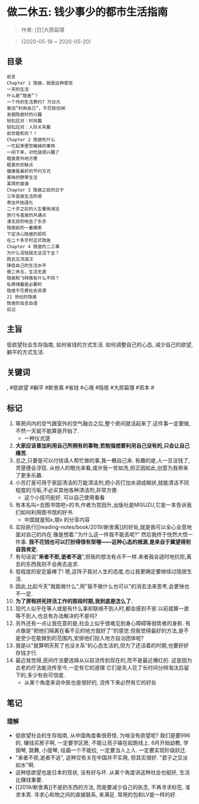 # 做二休五: 钱少事少的都市生活指南

> 作者: [日]大原扁理

> (2020-05-18 \~ 2020-05-20)


## 目录
```
前言
Chapter 1 隐居，就是这种感觉
一天的生活
什么是“隐居”？
一个月的生活费约7 万日元
善加“利用自己”，不花钱也OK
发掘隐居时的兴趣
轻松应对：时尚篇
轻松应对：人际关系篇
前世是和尚？！
Chapter 2 隐居吃什么
一忙起来便忽略掉的事物
一闲下来，对吃就感兴趣了
粗食意外地方便
粗食的优缺点
健康是最好的节约方式
美味的野草生活
某周的食谱
Chapter 3 隐居之前的日子
三年茧居生活所感
表达开始退化
二十岁之后的人生要用减法
旅行与茧居的共通点
漫无目的地去了东京
隐居前的一番摸索
下定决心隐居的契机
在二十多岁时正式隐居
Chapter 4 隐居的二三事
为什么没钱就无法活下去？
跑去见流浪汉
降低自己的生活水平
做二休五，生活无虞
隐居和飞特族有什么不同？
私房储蓄是必要的
隐居不花费社会资源
21 世纪的隐居
隐居的自言自语
后记
```

## 主旨
低欲望社会生存指南, 如何省钱的方式生活. 如何调整自己的心态, 减少自己的欲望, 躺平的方式生活.

## 关键词
 , #低欲望 #躺平 #断舍离 #省钱 #心境 #隐居 #大原扁理 #资本 #

## 标记
1. 等房间内的空气跟室外的空气融合之后,整个房间就活起来了.这件事一定要做,不然一天就不能算是开始了.
    * 一种仪式感
2. **大家应该善加利用自己所拥有的事物,若勉强想要利用自己没有的,只会让自己痛苦.**
3. 总之,只要是可以付钱请人帮忙做的事,我一概自己来. 有趣的是,人一旦没钱了,灵感便会浮现. 从他人的眼光来看,或许我一贫如洗,但正因如此,创意为我带来了更多乐趣.
4. 小苏打是可用于家庭清洁的万能清洁剂,把小苏打加水调成糊状,就能清洁不同程度的污垢,不必买其他各种清洁剂,非常方便.
    * 这个小技巧挺好, 可以自己使用看看
5. 有本名叫<去图书馆吧>的书,作者为宫田升,出版社是MISUZU,它是一本告诉我们如何利用图书馆的好书.
    * 中国就是知x,朋x 的分享内容
6. 实际执行[[reading-notes/book/2019/断舍离]]的好处,就是我可以全心全意地面对自己的内在.像是想着:"为什么这一件我不能丢呢?" 然后我终于恍然大悟一件事. **我不花钱也可以打扮得很有型喔——这种心态的根源,是来自于冀望得到自我肯定.**
7. 有句话说"**来者不拒,逝者不追**",但我的想法有点不一样.来者我会适时地抗拒,离去的东西我则不会再去追求.
8. 低程度的安定最棒了! 嗯,这阵子我对人生的态度,也让我更确定要继续过隐居生活.
9. 因此,比起今天"我能做什么",用"我不做什么也可以"的消去法来思考,会更快也不一定.
10. **为了房租拼死拼活工作的那段时期,我到底是怎么了.**
11. 现代人似乎在等人或是有什么事却联络不到人时,都会感到不安.以前就算一直等不到人,也总有办法解决的不是吗?
12. 另外还有一点让我在意的是,社会上似乎很难见到身心障碍等弱势者的身影. 有点像是"把他们隔离在看不见的地方就好了"的感觉.但我觉得最好的方法,是不是至少在能做到的范围内,安排他们投入地方自治团体呢?
13. 我是以"就算明天死了也没关系"的心态生活的,但为了还活着的时期,也要好好存钱才行.
14. 最近我觉得,民间疗法要选择从以前流传到现在的,而不是最近爆红的. 这是因为古老的疗法能流传至今,一定有它的道理.它们是先人花了长时间分辨淘汰后留下的,多少有些可信度.
    * 从某个角度来说中医也是很好的, 流传下来必然有它的好处

## 笔记
### 理解
* 低欲望社会的生存指南, 从中国角度看很奇怪, 为啥没有欲望呢? 我们是要996的, 赚钱买房子啊, 一定要学区房, 不能让孩子输在起跑线上. 6月开始幼教, 学钢琴, 跳舞, 小提琴, 绘画一个不能拉, 一定要当人上人. 一定要实现阶级跃迁.
* "来者不拒,逝者不追", 这种交有关在中国并不实用, 但其实很好. "君子之交淡如水"啊.
* 这种低欲望也是日本的现状, 没有好与坏. 从某个角度讲这种社会也挺好, 生活比赚钱重要.
* [[2019/断舍离]]不是扔东西的方法, 而是要减少自己的执念, 不再寻求标签, 准求本真. 寻求心和物之间的直接联系, 来满足. 常用的包和LV是一样的好.

